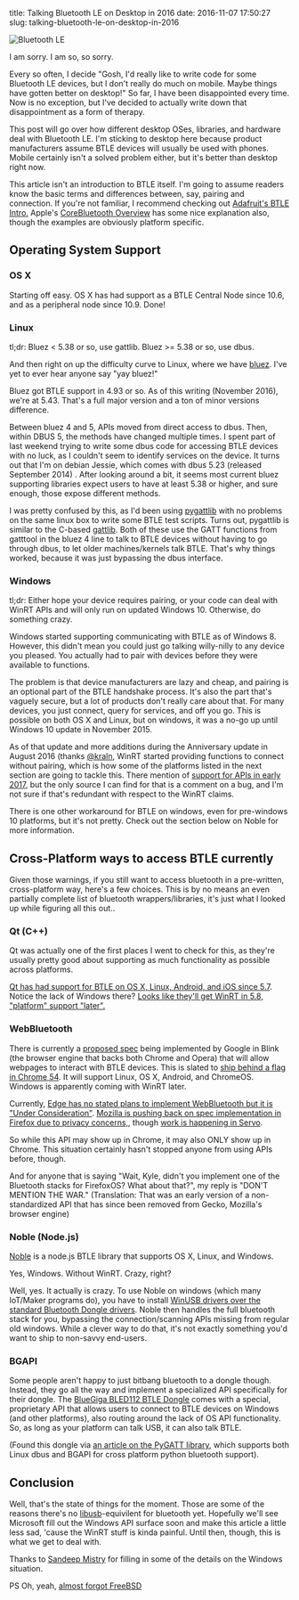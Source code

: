 title: Talking Bluetooth LE on Desktop in 2016
date: 2016-11-07 17:50:27
slug: talking-bluetooth-le-on-desktop-in-2016

![Bluetooth LE](/images/2016-11-07-talking-bluetooth-le-on-desktop-in-2016/btle.jpg)

I am sorry. I am so, so sorry.

Every so often, I decide "Gosh, I'd really like to write code for some
Bluetooth LE devices, but I don't really do much on mobile. Maybe
things have gotten better on desktop!" So far, I have been
disappointed every time. Now is no exception, but I've decided to
actually write down that disappointment as a form of therapy. 

This post will go over how different desktop OSes, libraries, and
hardware deal with Bluetooth LE. I'm sticking to desktop here because
product manufacturers assume BTLE devices will usually be used with
phones. Mobile certainly isn't a solved problem either, but it's
better than desktop right now.

This article isn't an introduction to BTLE itself. I'm going to assume
readers know the basic terms and differences between, say, pairing and
connection. If you're not familiar, I recommend checking
out
[Adafruit's BTLE Intro.](https://learn.adafruit.com/introduction-to-bluetooth-low-energy/introduction) Apple's
[CoreBluetooth Overview](https://developer.apple.com/library/content/documentation/NetworkingInternetWeb/Conceptual/CoreBluetooth_concepts/CoreBluetoothOverview/CoreBluetoothOverview.html#//apple_ref/doc/uid/TP40013257-CH2-SW1) has
some nice explanation also, though the examples are obviously platform
specific.

## Operating System Support

### OS X

Starting off easy. OS X has had support as a BTLE Central Node since
10.6, and as a peripheral node since 10.9. Done!

### Linux

tl;dr: Bluez < 5.38 or so, use gattlib. Bluez >= 5.38 or so, use dbus.

And then right on up the difficulty curve to Linux, where we
have [bluez](http://www.bluez.org/). I've yet to ever hear anyone say
"yay bluez!"

Bluez got BTLE support in 4.93 or so. As of this writing (November
2016), we're at 5.43. That's a full major version and a ton of minor
versions difference.

Between bluez 4 and 5, APIs moved from direct access to dbus. Then,
within DBUS 5, the methods have changed multiple times. I spent part
of last weekend trying to write some dbus code for accessing BTLE
devices with no luck, as I couldn't seem to identify services on the
device. It turns out that I'm on debian Jessie, which comes with dbus
5.23 (released September 2014) . After looking around a bit, it seems
most current bluez supporting libraries expect users to have at least
5.38 or higher, and sure enough, those expose different methods.

I was pretty confused by this, as I'd been
using [pygattlib](https://bitbucket.org/OscarAcena/pygattlib) with no
problems on the same linux box to write some BTLE test scripts. Turns
out, pygattlib is similar to the
C-based [gattlib](https://github.com/labapart/gattlib). Both of these
use the GATT functions from gatttool in the bluez 4 line to talk to
BTLE devices without having to go through dbus, to let older
machines/kernels talk BTLE. That's why things worked, because it was
just bypassing the dbus interface.

### Windows

tl;dr: Either hope your device requires pairing, or your code can deal
with WinRT APIs and will only run on updated Windows 10. Otherwise, do
something crazy.

Windows started supporting communicating with BTLE as of Windows 8.
However, this didn't mean you could just go talking willy-nilly to any
device you pleased. You actually had to pair with devices before they
were available to functions.

The problem is that device manufacturers are lazy and cheap, and
pairing is an optional part of the BTLE handshake process. It's also
the part that's vaguely secure, but a lot of products don't really
care about that. For many devices, you just connect, query for
services, and off you go. This is possible on both OS X and Linux, but
on windows, it was a no-go up until Windows 10 update in November
2015.

As of that update and more additions during the Anniversary update in
August 2016
(thanks [@kraln](https://twitter.com/kraln/status/795851296171589633),
WinRT started providing functions to connect without pairing, which is
how some of the platforms listed in the next section are going to
tackle this. There mention
of
[support for APIs in early 2017](https://github.com/sandeepmistry/noble/issues/84#issuecomment-181632491),
but the only source I can find for that is a comment on a bug, and I'm
not sure if that's redundant with respect to the WinRT claims.

There is one other workaround for BTLE on windows, even for
pre-windows 10 platforms, but it's not pretty. Check out the section
below on Noble for more information.

## Cross-Platform ways to access BTLE currently

Given those warnings, if you still want to access bluetooth in a
pre-written, cross-platform way, here's a few choices. This is by no
means an even partially complete list of bluetooth wrappers/libraries,
it's just what I looked up while figuring all this out..

### Qt (C++)

Qt was actually one of the first places I went to check for this, as
they're usually pretty good about supporting as much functionality as
possible across platforms.

[Qt has had support for BTLE on OS X, Linux, Android, and iOS since 5.7](http://doc.qt.io/qt-5/qtbluetooth-index.html).
Notice the lack of Windows
there?
[Looks like they'll get WinRT in 5.8, "platform" support "later".](https://bugreports.qt.io/browse/QTBUG-31674)

### WebBluetooth

There is currently
a [proposed spec](https://webbluetoothcg.github.io/web-bluetooth/)
being implemented by Google in Blink (the browser engine that backs both
Chrome and Opera) that will allow webpages to interact with BTLE
devices. This is slated
to
[ship behind a flag in Chrome 54](https://groups.google.com/a/chromium.org/forum/#!topic/blink-dev/Ono3RWkejAA).
It will support Linux, OS X, Android, and ChromeOS. Windows is
apparently coming with WinRT later.

Currently,
[Edge has no stated plans to implement WebBluetooth but it is "Under Consideration"](https://developer.microsoft.com/en-us/microsoft-edge/platform/status/).
[Mozilla is pushing back on spec implementation in Firefox due to privacy concerns,](https://bugzilla.mozilla.org/show_bug.cgi?id=674737),
though [work is happening in Servo](https://szeged.github.io/servo/).

So while this API may show up in Chrome, it may also ONLY show up in
Chrome. This situation certainly hasn't stopped anyone from using APIs
before, though.

And for anyone that is saying "Wait, Kyle, didn't you implement one of
the Bluetooth stacks for FirefoxOS? What about that?", my reply is
"DON'T MENTION THE WAR." (Translation: That was an early version of a
non-standardized API that has since been removed from Gecko, Mozilla's
browser engine)

### Noble (Node.js)

[Noble](https://github.com/sandeepmistry/noble) is a node.js BTLE
library that supports OS X, Linux, and Windows.

Yes, Windows. Without WinRT. Crazy, right?

Well, yes. It actually is crazy. To use Noble on windows (which many
IoT/Maker programs do), you have to
install
[WinUSB drivers over the standard Bluetooth Dongle drivers](https://github.com/sandeepmistry/node-bluetooth-hci-socket#windows).
Noble then handles the full bluetooth stack for you, bypassing the
connection/scanning APIs missing from regular old windows. While a
clever way to do that, it's not exactly something you'd want to ship
to non-savvy end-users.

### BGAPI

Some people aren't happy to just bitbang bluetooth to a dongle though.
Instead, they go all the way and implement a specialized API
specifically for their dongle.
The
[BlueGiga BLED112 BTLE Dongle](http://www.silabs.com/products/wireless/bluetooth/bluetooth-smart-modules/Pages/bled112-bluetooth-smart-dongle.aspx) comes
with a special, proprietary API that allows users to connect to BTLE
devices on Windows (and other platforms), also routing around the lack
of OS API functionality. So, as long as your platform can talk USB, it
can also talk BTLE.

(Found this dongle
via
[an article on the PyGATT library](http://christopherpeplin.com/2015/10/22/pygatt-python-bluetooth-low-energy-ble/),
which supports both Linux dbus and BGAPI for cross platform python
bluetooth support).

## Conclusion

Well, that's the state of things for the moment. Those are some of the
reasons there's no [libusb](http://libusb.info)-equivilent for
bluetooth yet. Hopefully we'll see Microsoft fill out the Windows API
surface soon and make this article a little less sad, 'cause the WinRT
stuff is kinda painful. Until then, though, this is what we get to
deal with.

Thanks to [Sandeep Mistry](http://twitter.com/sandeepmistry) for
filling in some of the details on the Windows situation.

PS Oh, yeah, [almost forgot FreeBSD](https://github.com/takawata/FreeBSD-BLE)
